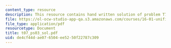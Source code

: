 ```yaml
---
content_type: resource
description: This resource contains hand written solution of problem T7.
file: https://ol-ocw-studio-app-qa.s3.amazonaws.com/courses/16-01-unified-engineering-i-ii-iii-iv-fall-2005-spring-2006/de4cf44dae076504ee5250f22787c309_t07_ps03_sol.pdf
file_type: application/pdf
resourcetype: Document
title: t07_ps03_sol.pdf
uid: de4cf44d-ae07-6504-ee52-50f22787c309
---
```

